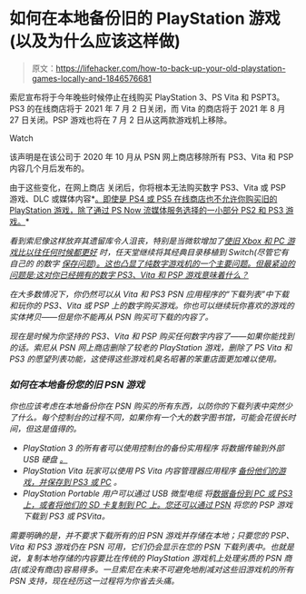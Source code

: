 # 如何在本地备份旧的 PlayStation 游戏(以及为什么应该这样做)

> 原文：<https://lifehacker.com/how-to-back-up-your-old-playstation-games-locally-and-1846576681>

索尼宣布将于今年晚些时候停止在线购买 PlayStation 3、PS Vita 和 PSPT3。PS3 的在线商店将于 2021 年 7 月 2 日关闭，而 Vita 的商店将于 2021 年 8 月 27 日关闭。PSP 游戏也将在 7 月 2 日从这两款游戏机上移除。

Watch

该声明是在该公司于 2020 年 10 月从 PSN 网上商店移除所有 PS3、Vita 和 PSP 内容几个月后发布的。

由于这些变化，在网上商店 关闭后，你将根本无法购买数字 PS3、Vita 或 PSP 游戏、DLC 或媒体内容*[。即使是 PS4 或 PS5 在线商店也不允许你购买旧的 PlayStation 游戏，除了通过 PS Now 流媒体服务选择的一小部分 PS2 和 PS3 游戏。](https://twitter.com/Wario64/status/1376587498185400324?s=20)*

*看到索尼像这样放弃其遗留库令人沮丧，特别是当微软增加了[使旧 Xbox 和 PC 游戏比以往任何时候都更好](https://lifehacker.com/use-fps-boost-to-enhance-older-games-on-your-xbox-serie-1846300522) 时，任天堂继续将其经典目录移植到 Switch(尽管它有自己的 的数字 [保存问题)。这也凸显了纯数字游戏机的一个主要问题。但最紧迫的问题是:这对你已经拥有的数字 PS3、Vita 和 PSP 游戏意味着什么？](https://lifehacker.com/buy-and-play-these-super-mario-games-before-they-go-awa-1846389380)*

*在大多数情况下，你仍然可以从 Vita 和 PS3 PSN 应用程序的“下载列表”中下载和玩你的 PS3、Vita 或 PSP 上的数字购买游戏。你也可以继续玩你喜欢的游戏的实体拷贝——但是你不能再从 PSN 购买可下载的内容了。*

*现在是时候为你坚持的 PS3、Vita 和 PSP 购买任何数字内容了——如果你能找到的话。索尼从 PSN 网上商店删除了较老的 PlayStation 游戏，删除了 PS Vita 和 PS3 的愿望列表功能，这使得这些游戏机臭名昭著的笨重店面更加难以使用。*

### ***如何在本地备份您的旧 PSN 游戏***

*你也应该考虑在本地备份你在 PSN 购买的所有东西，以防你的下载列表中突然少了什么。每个控制台的过程不同，如果你有一个大的数字图书馆，可能会花很长时间，但这是值得的。*

*   *PlayStation 3 的所有者可以使用控制台的备份实用程序 将数据传输到外部 USB 硬盘 [。](https://support.playstation.com/s/article/PS3-Backup-Utility?language=en_US#:~:text=Using%20the%20Backup%20Utility,and%20press%20the%20X%20button.&text=Back%20up%20all%20data%20from,to%20an%20external%20storage%20device.)*
*   *PlayStation Vita 玩家可以使用 PS Vita 内容管理器应用程序 [备份他们的游戏，并保存到 PS3 或 PC](https://www.guidingtech.com/23000/back-up-data-from-digital-ps-vita-games) 。*
*   *PlayStation Portable 用户可以通过 USB 微型电缆 将[数据备份到 PC 或 PS3 上，或者将他们的 SD 卡复制到 PC 上。您还可以通过 PSN](https://manuals.playstation.net/document/en/psp/current/video/msset.html) 将您的 PSP 游戏下载到 PS3 或 PSVita。*

*需要明确的是，并不要求下载所有的旧 PSN 游戏并存储在本地；只要您的 PSP、Vita 和 PS3 游戏仍在 PSN 可用，它们仍会显示在您的 PSN 下载列表中。也就是说，复制本地存储的内容要比在传统的 PlayStation 游戏机上处理劣质的 PSN 商店(或没有商店)容易得多。一旦索尼在未来不可避免地削减对这些旧游戏机的所有 PSN 支持，现在经历这一过程将为你省去头痛。*